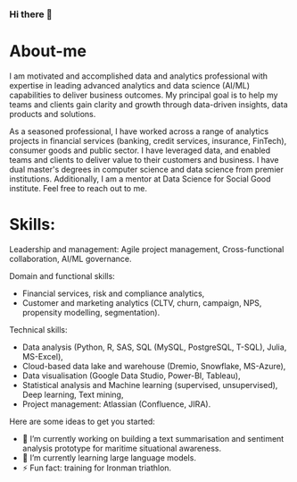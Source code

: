 ### Hi there 👋

# About-me

I am motivated and accomplished data and analytics professional with expertise in leading advanced analytics and data science (AI/ML) capabilities to deliver business outcomes. My principal goal is to help my teams and clients gain clarity and growth through data-driven insights, data products and solutions.

As a seasoned professional, I have worked across a range of analytics projects in financial services (banking, credit services, insurance, FinTech), consumer goods and public sector. I have leveraged data, and enabled teams and clients to deliver value to their customers and business. I have dual master's degrees in computer science and data science from premier institutions. Additionally, I am a mentor at Data Science for Social Good institute. Feel free to reach out to me.

# Skills: 

Leadership and management: Agile project management, Cross-functional collaboration, AI/ML governance. 

Domain and functional skills: 
- Financial services, risk and compliance analytics,
- Customer and marketing analytics (CLTV, churn, campaign, NPS, propensity modelling, segmentation).

Technical skills: 
- Data analysis (Python, R, SAS, SQL (MySQL, PostgreSQL, T-SQL), Julia, MS-Excel), 
- Cloud-based data lake and warehouse (Dremio, Snowflake, MS-Azure),
- Data visualisation (Google Data Studio, Power-BI, Tableau), 
- Statistical analysis and Machine learning (supervised, unsupervised), Deep learning, Text mining, 
- Project management: Atlassian (Confluence, JIRA).


Here are some ideas to get you started:

- 🔭 I’m currently working on building a text summarisation and sentiment analysis prototype for maritime situational awareness.
- 🌱 I’m currently learning large language models.
- ⚡ Fun fact: training for Ironman triathlon.

